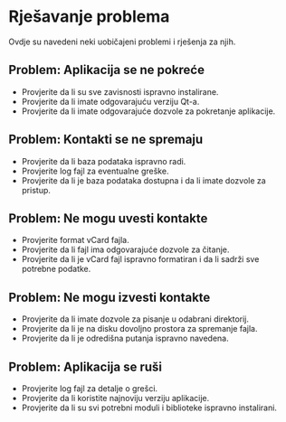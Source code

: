 # Rješavanje problema

Ovdje su navedeni neki uobičajeni problemi i rješenja za njih.

## Problem: Aplikacija se ne pokreće

- Provjerite da li su sve zavisnosti ispravno instalirane.
- Provjerite da li imate odgovarajuću verziju Qt-a.
- Provjerite da li imate odgovarajuće dozvole za pokretanje aplikacije.

## Problem: Kontakti se ne spremaju

- Provjerite da li baza podataka ispravno radi.
- Provjerite log fajl za eventualne greške.
- Provjerite da li je baza podataka dostupna i da li imate dozvole za pristup.

## Problem: Ne mogu uvesti kontakte

- Provjerite format vCard fajla.
- Provjerite da li fajl ima odgovarajuće dozvole za čitanje.
- Provjerite da li je vCard fajl ispravno formatiran i da li sadrži sve potrebne podatke.

## Problem: Ne mogu izvesti kontakte

- Provjerite da li imate dozvole za pisanje u odabrani direktorij.
- Provjerite da li je na disku dovoljno prostora za spremanje fajla.
- Provjerite da li je odredišna putanja ispravno navedena.

## Problem: Aplikacija se ruši

- Provjerite log fajl za detalje o grešci.
- Provjerite da li koristite najnoviju verziju aplikacije.
- Provjerite da li su svi potrebni moduli i biblioteke ispravno instalirani.